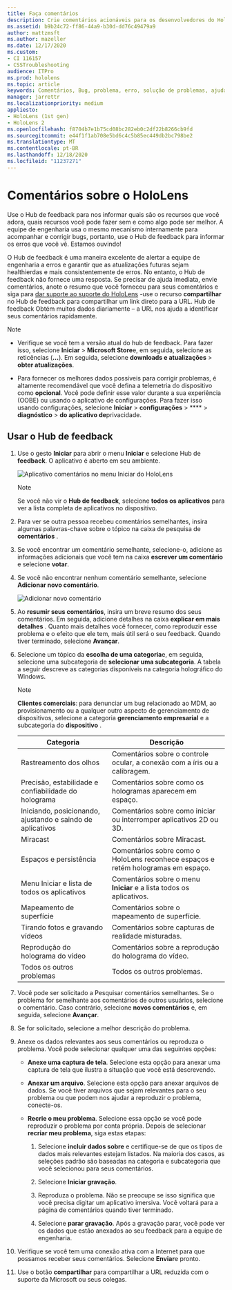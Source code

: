 ```yaml
---
title: Faça comentários
description: Crie comentários acionáveis para os desenvolvedores do HoloLens e do Windows Mixed Reality usando o Hub de feedback.
ms.assetid: b9b24c72-ff86-44a9-b30d-dd76c49479a9
author: mattzmsft
ms.author: mazeller
ms.date: 12/17/2020
ms.custom:
- CI 116157
- CSSTroubleshooting
audience: ITPro
ms.prod: hololens
ms.topic: article
keywords: Comentários, Bug, problema, erro, solução de problemas, ajuda
manager: jarrettr
ms.localizationpriority: medium
appliesto:
- HoloLens (1st gen)
- HoloLens 2
ms.openlocfilehash: f8704b7e1b75cd08bc282eb0c2df22b8266cb9fd
ms.sourcegitcommit: e44f1f1ab708e5bd6c4c5b85ec449db2bc798be2
ms.translationtype: MT
ms.contentlocale: pt-BR
ms.lasthandoff: 12/18/2020
ms.locfileid: "11237271"
---
```

# Comentários sobre o HoloLens

Use o Hub de feedback para nos informar quais são os recursos que você adora, quais recursos você pode fazer sem e como algo pode ser melhor. A equipe de engenharia usa o mesmo mecanismo internamente para acompanhar e corrigir bugs, portanto, use o Hub de feedback para informar os erros que você vê. Estamos ouvindo!

O Hub de feedback é uma maneira excelente de alertar a equipe de engenharia a erros e garantir que as atualizações futuras sejam healthierdas e mais consistentemente de erros. No entanto, o Hub de feedback não fornece uma resposta. Se precisar de ajuda imediata, envie comentários, anote o resumo que você forneceu para seus comentários e siga para [dar suporte ao suporte do HoloLens](https://support.microsoft.com/supportforbusiness/productselection?sapid=e9391227-fa6d-927b-0fff-f96288631b8f) -use o recurso **compartilhar** no Hub de feedback para compartilhar um link direto para a URL. Hub de feedback Obtém muitos dados diariamente – a URL nos ajuda a identificar seus comentários rapidamente.

> [!NOTE]  
>  
> - Verifique se você tem a versão atual do hub de feedback. Para fazer isso, selecione **Iniciar**  >  **Microsoft Store**e, em seguida, selecione as reticências (**...**). Em seguida, selecione **downloads e atualizações**  >  **obter atualizações**.  
>  
> - Para fornecer os melhores dados possíveis para corrigir problemas, é altamente recomendável que você defina a telemetria do dispositivo como **opcional**. Você pode definir esse valor durante a sua experiência (OOBE) ou usando o aplicativo de configurações. Para fazer isso usando configurações, selecione **Iniciar**  >  **configurações**  >  ****  >  **diagnóstico**  >  **do aplicativo de**privacidade.

## Usar o Hub de feedback

1. Use o gesto **Iniciar** para abrir o menu **Iniciar** e selecione Hub de **feedback**. O aplicativo é aberto em seu ambiente.

   ![Aplicativo comentários no menu Iniciar do HoloLens](./images/hololens2-feedbackhub-tile.png)
   > [!NOTE]  
   > Se você não vir o **Hub de feedback**, selecione **todos os aplicativos** para ver a lista completa de aplicativos no dispositivo.

1. Para ver se outra pessoa recebeu comentários semelhantes, insira algumas palavras-chave sobre o tópico na caixa de pesquisa de **comentários** .
1. Se você encontrar um comentário semelhante, selecione-o, adicione as informações adicionais que você tem na caixa **escrever um comentário** e selecione **votar**.
1. Se você não encontrar nenhum comentário semelhante, selecione **Adicionar novo comentário**.

   ![Adicionar novo comentário](./images/hololens-feedback-1.png)

1. Ao **resumir seus comentários**, insira um breve resumo dos seus comentários. Em seguida, adicione detalhes na caixa **explicar em mais detalhes** . Quanto mais detalhes você fornecer, como reproduzir esse problema e o efeito que ele tem, mais útil será o seu feedback. Quando tiver terminado, selecione **Avançar**.

1. Selecione um tópico da **escolha de uma categoria**e, em seguida, selecione uma subcategoria de **selecionar uma subcategoria**. A tabela a seguir descreve as categorias disponíveis na categoria holográfico do Windows.

   > [!NOTE]  
   > **Clientes comerciais**: para denunciar um bug relacionado ao MDM, ao provisionamento ou a qualquer outro aspecto de gerenciamento de dispositivos, selecione a categoria **gerenciamento empresarial** e a subcategoria do **dispositivo** .

   |Categoria |Descrição |
   | --- | --- |
   |Rastreamento dos olhos |Comentários sobre o controle ocular, a conexão com a íris ou a calibragem. |
   |Precisão, estabilidade e confiabilidade do holograma |Comentários sobre como os hologramas aparecem em espaço. |
   |Iniciando, posicionando, ajustando e saindo de aplicativos |Comentários sobre como iniciar ou interromper aplicativos 2D ou 3D. |
   |Miracast |Comentários sobre Miracast. |
   |Espaços e persistência |Comentários sobre como o HoloLens reconhece espaços e retém hologramas em espaço. |
   |Menu Iniciar e lista de todos os aplicativos |Comentários sobre o menu **Iniciar** e a lista todos os aplicativos. |
   |Mapeamento de superfície |Comentários sobre o mapeamento de superfície. |
   |Tirando fotos e gravando vídeos |Comentários sobre capturas de realidade misturadas. |
   |Reprodução do holograma do vídeo |Comentários sobre a reprodução do holograma do vídeo. |
   |Todos os outros problemas |Todos os outros problemas. |

1. Você pode ser solicitado a Pesquisar comentários semelhantes. Se o problema for semelhante aos comentários de outros usuários, selecione o comentário. Caso contrário, selecione **novos comentários** e, em seguida, selecione **Avançar**.

1. Se for solicitado, selecione a melhor descrição do problema.

1. Anexe os dados relevantes aos seus comentários ou reproduza o problema. Você pode selecionar qualquer uma das seguintes opções:

   - **Anexe uma captura de tela**. Selecione esta opção para anexar uma captura de tela que ilustra a situação que você está descrevendo.
   - **Anexar um arquivo**. Selecione esta opção para anexar arquivos de dados. Se você tiver arquivos que sejam relevantes para o seu problema ou que podem nos ajudar a reproduzir o problema, conecte-os.
   - **Recrie o meu problema**. Selecione essa opção se você pode reproduzir o problema por conta própria. Depois de selecionar **recriar meu problema**, siga estas etapas:  

     1. Selecione **incluir dados sobre** e certifique-se de que os tipos de dados mais relevantes estejam listados. Na maioria dos casos, as seleções padrão são baseadas na categoria e subcategoria que você selecionou para seus comentários.  
     1. Selecione **Iniciar gravação**.

     1. Reproduza o problema. Não se preocupe se isso significa que você precisa digitar um aplicativo imersiva. Você voltará para a página de comentários quando tiver terminado.
     1. Selecione **parar gravação**. Após a gravação parar, você pode ver os dados que estão anexados ao seu feedback para a equipe de engenharia.

1. Verifique se você tem uma conexão ativa com a Internet para que possamos receber seus comentários. Selecione **Enviar**e pronto.

1. Use o botão **compartilhar** para compartilhar a URL reduzida com o suporte da Microsoft ou seus colegas.